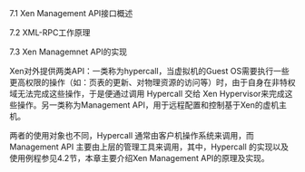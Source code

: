 7.1 Xen Management API接口概述

7.2 XML-RPC工作原理

7.3 Xen Managemnet API的实现

Xen对外提供两类API：一类称为hypercall，当虚拟机的Guest OS需要执行一些更高权限的操作（如：页表的更新、对物理资源的访问等）时，由于自身在非特权域无法完成这些操作，于是便通过调用 Hypercall 交给 Xen Hypervisor来完成这些操作。另一类称为Management API，用于远程配置和控制基于Xen的虚机主机。

两者的使用对象也不同，Hypercall 通常由客户机操作系统来调用，而Management API 主要由上层的管理工具来调用，其中，Hypercall 的实现以及使用例程参见4.2节，本章主要介绍Xen Management API的原理及实现。